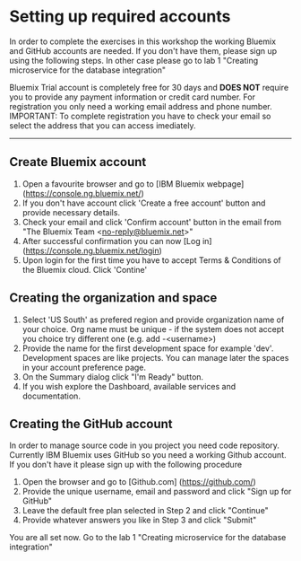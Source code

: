 # Setting up required accounts  
In order to complete the exercises in this workshop the working Bluemix and GitHub accounts are needed. If you don't have them, please sign up using the following steps. In other case please go to lab 1 "Creating microservice for the database integration"  
 
Bluemix Trial account is completely free for 30 days and **DOES NOT** require you to provide any payment information or credit card number.
For registration you only need a working email address and phone number.  
IMPORTANT: To complete registration you have to check your email so select the address that you can access imediately.  

---
## Create Bluemix account  
1. Open a favourite browser and go to [IBM Bluemix webpage] (https://console.ng.bluemix.net/)
2. If you don't have account click 'Create a free account' button and provide necessary details. 
3. Check your email and click 'Confirm account' button in the email from "The Bluemix Team  \<no-reply@bluemix.net\>"
4. After successful confirmation you can now [Log in] (https://console.ng.bluemix.net/login)
5. Upon login for the first time you have to accept Terms & Conditions of the Bluemix cloud. Click 'Contine'

## Creating the organization and space  
1. Select 'US South' as prefered region and provide organization name of your choice. Org name must be unique - if the system does not accept you choice try different one (e.g. add -\<username\>)
2. Provide the name for the first development space for example 'dev'. Development spaces are like projects. You can manage later the spaces in your account preference page.
3. On the Summary dialog click "I'm Ready" button.
4. If you wish explore the Dashboard, available services and documentation.

## Creating the GitHub account  
In order to manage source code in you project you need code repository. Currently IBM Bluemix uses GitHub so you need a working Github account. If you don't have it please sign up with the following procedure
1. Open the browser and go to [Github.com] (https://github.com/)
2. Provide the unique username, email and password and click "Sign up for GitHub"
3. Leave the default free plan selected in Step 2 and click "Continue"
4. Provide whatever answers you like in Step 3 and click "Submit"

You are all set now. Go to the lab 1 "Creating microservice for the database integration"
